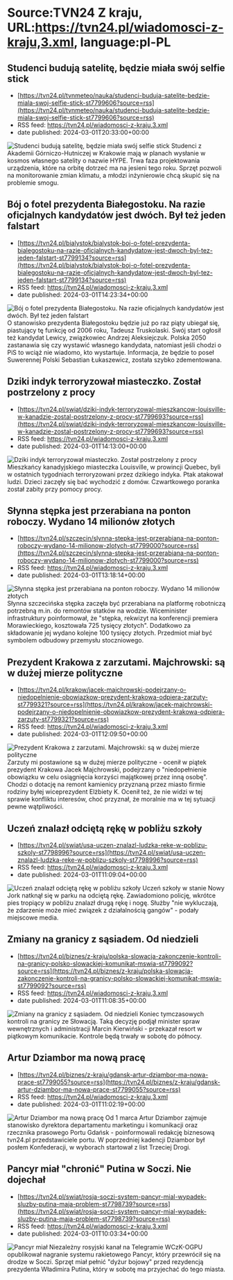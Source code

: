 # Source:TVN24 Z kraju, URL:https://tvn24.pl/wiadomosci-z-kraju,3.xml, language:pl-PL

## Studenci budują satelitę, będzie miała swój selfie stick
 - [https://tvn24.pl/tvnmeteo/nauka/studenci-buduja-satelite-bedzie-miala-swoj-selfie-stick-st7799606?source=rss](https://tvn24.pl/tvnmeteo/nauka/studenci-buduja-satelite-bedzie-miala-swoj-selfie-stick-st7799606?source=rss)
 - RSS feed: https://tvn24.pl/wiadomosci-z-kraju,3.xml
 - date published: 2024-03-01T20:33:00+00:00

<img alt="Studenci budują satelitę, będzie miała swój selfie stick" src="https://tvn24.pl/tvnmeteo/najnowsze/cdn-zdjecie-uf822z-satelita-7800264/alternates/LANDSCAPE_1280" />
    Studenci z Akademii Górniczo-Hutniczej w Krakowie mają w planach wysłanie w kosmos własnego satelity o nazwie HYPE. Trwa faza projektowania urządzenia, które na orbitę dotrzeć ma na jesieni tego roku. Sprzęt pozwoli na monitorowanie zmian klimatu, a młodzi inżynierowie chcą skupić się na problemie smogu.

## Bój o fotel prezydenta Białegostoku. Na razie oficjalnych kandydatów jest dwóch. Był też jeden falstart
 - [https://tvn24.pl/bialystok/bialystok-boj-o-fotel-prezydenta-bialegostoku-na-razie-oficjalnych-kandydatow-jest-dwoch-byl-tez-jeden-falstart-st7799134?source=rss](https://tvn24.pl/bialystok/bialystok-boj-o-fotel-prezydenta-bialegostoku-na-razie-oficjalnych-kandydatow-jest-dwoch-byl-tez-jeden-falstart-st7799134?source=rss)
 - RSS feed: https://tvn24.pl/wiadomosci-z-kraju,3.xml
 - date published: 2024-03-01T14:23:34+00:00

<img alt="Bój o fotel prezydenta Białegostoku. Na razie oficjalnych kandydatów jest dwóch. Był też jeden falstart " src="https://tvn24.pl/najnowsze/cdn-zdjecie-5br1jx-tadeusz-truskolaski-juz-w-styczniu-zapowiedzial-ze-bedzie-kandydowal-po-raz-piaty-7799062/alternates/LANDSCAPE_1280" />
    O stanowisko prezydenta Białegostoku będzie już po raz piąty ubiegał się, piastujący tę funkcję od 2006 roku, Tadeusz Truskolaski. Swój start ogłosił też kandydat Lewicy, związkowiec Andrzej Aleksiejczuk. Polska 2050 zastanawia się czy wystawić własnego kandydata, natomiast jeśli chodzi o PiS to wciąż nie wiadomo, kto wystartuje. Informacja, że będzie to poseł Suwerennej Polski Sebastian Łukaszewicz, została szybko zdementowana.

## Dziki indyk terroryzował miasteczko. Został postrzelony z procy
 - [https://tvn24.pl/swiat/dziki-indyk-terroryzowal-mieszkancow-louisville-w-kanadzie-zostal-postrzelony-z-procy-st7799693?source=rss](https://tvn24.pl/swiat/dziki-indyk-terroryzowal-mieszkancow-louisville-w-kanadzie-zostal-postrzelony-z-procy-st7799693?source=rss)
 - RSS feed: https://tvn24.pl/wiadomosci-z-kraju,3.xml
 - date published: 2024-03-01T14:13:00+00:00

<img alt="Dziki indyk terroryzował miasteczko. Został postrzelony z procy  " src="https://tvn24.pl/najnowsze/cdn-zdjecie-mzukri-mieszkancy-louisville-w-kanadzie-byli-terroryzowani-przez-indyka-7799631/alternates/LANDSCAPE_1280" />
    Mieszkańcy kanadyjskiego miasteczka Louisville, w prowincji Quebec, byli w ostatnich tygodniach terroryzowani przez dzikiego indyka. Ptak atakował ludzi. Dzieci zaczęły się bać wychodzić z domów. Czwartkowego poranka został zabity przy pomocy procy.

## Słynna stępka jest przerabiana na ponton roboczy. Wydano 14 milionów złotych
 - [https://tvn24.pl/szczecin/slynna-stepka-jest-przerabiana-na-ponton-roboczy-wydano-14-milionow-zlotych-st7799000?source=rss](https://tvn24.pl/szczecin/slynna-stepka-jest-przerabiana-na-ponton-roboczy-wydano-14-milionow-zlotych-st7799000?source=rss)
 - RSS feed: https://tvn24.pl/wiadomosci-z-kraju,3.xml
 - date published: 2024-03-01T13:18:14+00:00

<img alt="Słynna stępka jest przerabiana na ponton roboczy. Wydano 14 milionów złotych" src="https://tvn24.pl/najnowsze/cdn-zdjecie-ssqtab-szczecinska-stepka-7799148/alternates/LANDSCAPE_1280" />
    Słynna szczecińska stępka zaczęła być przerabiana na platformę robotniczą potrzebną m.in. do remontów statków na wodzie. Wiceminister infrastruktury poinformował, że "stępka, rekwizyt na konferencji premiera Morawieckiego, kosztowała 725 tysięcy złotych". Dodatkowo za składowanie jej wydano kolejne 100 tysięcy złotych. Przedmiot miał być symbolem odbudowy przemysłu stoczniowego.

## Prezydent Krakowa z zarzutami. Majchrowski: są w dużej mierze polityczne
 - [https://tvn24.pl/krakow/jacek-majchrowski-podejrzany-o-niedopelnienie-obowiazkow-prezydent-krakowa-odpiera-zarzuty-st7799321?source=rss](https://tvn24.pl/krakow/jacek-majchrowski-podejrzany-o-niedopelnienie-obowiazkow-prezydent-krakowa-odpiera-zarzuty-st7799321?source=rss)
 - RSS feed: https://tvn24.pl/wiadomosci-z-kraju,3.xml
 - date published: 2024-03-01T12:09:50+00:00

<img alt="Prezydent Krakowa z zarzutami. Majchrowski: są w dużej mierze polityczne" src="https://tvn24.pl/najnowsze/cdn-zdjecie-2073aq-jacek-majchrowski-konfa-7799042/alternates/LANDSCAPE_1280" />
    Zarzuty mi postawione są w dużej mierze polityczne - ocenił w piątek prezydent Krakowa Jacek Majchrowski, podejrzany o "niedopełnienie obowiązku w celu osiągnięcia korzyści majątkowej przez inną osobę". Chodzi o dotację na remont kamienicy przyznaną przez miasto firmie rodziny byłej wiceprezydent Elżbiety K. Ocenił też, że nie widzi w tej sprawie konfliktu interesów, choć przyznał, że moralnie ma w tej sytuacji pewne wątpliwości.

## Uczeń znalazł odciętą rękę w pobliżu szkoły
 - [https://tvn24.pl/swiat/usa-uczen-znalazl-ludzka-reke-w-poblizu-szkoly-st7798996?source=rss](https://tvn24.pl/swiat/usa-uczen-znalazl-ludzka-reke-w-poblizu-szkoly-st7798996?source=rss)
 - RSS feed: https://tvn24.pl/wiadomosci-z-kraju,3.xml
 - date published: 2024-03-01T11:09:04+00:00

<img alt="Uczeń znalazł odciętą rękę w pobliżu szkoły" src="https://tvn24.pl/najnowsze/cdn-zdjecie-6c9deo-policja-usa-6148574/alternates/LANDSCAPE_1280" />
    Uczeń szkoły w stanie Nowy Jork natknął się w parku na odciętą rękę. Zawiadomiono  policję, wkrótce pies tropiący w pobliżu znalazł drugą rękę i nogę. Służby "nie wykluczają, że zdarzenie może mieć związek z działalnością gangów" - podały miejscowe media.

## Zmiany na granicy z sąsiadem. Od niedzieli
 - [https://tvn24.pl/biznes/z-kraju/polska-slowacja-zakonczenie-kontroli-na-granicy-polsko-slowackiej-komunikat-mswia-st7799092?source=rss](https://tvn24.pl/biznes/z-kraju/polska-slowacja-zakonczenie-kontroli-na-granicy-polsko-slowackiej-komunikat-mswia-st7799092?source=rss)
 - RSS feed: https://tvn24.pl/wiadomosci-z-kraju,3.xml
 - date published: 2024-03-01T11:08:35+00:00

<img alt="Zmiany na granicy z sąsiadem. Od niedzieli" src="https://tvn24.pl/najnowsze/cdn-zdjecie-4ro4t8-shutterstock_1653505462-7360776/alternates/LANDSCAPE_1280" />
    Koniec tymczasowych kontroli na granicy ze Słowacją. Taką decyzję podjął minister spraw wewnętrznych i administracji Marcin Kierwiński - przekazał resort w piątkowym komunikacie. Kontrole będą trwały w sobotę do północy.

## Artur Dziambor ma nową pracę
 - [https://tvn24.pl/biznes/z-kraju/gdansk-artur-dziambor-ma-nowa-prace-st7799055?source=rss](https://tvn24.pl/biznes/z-kraju/gdansk-artur-dziambor-ma-nowa-prace-st7799055?source=rss)
 - RSS feed: https://tvn24.pl/wiadomosci-z-kraju,3.xml
 - date published: 2024-03-01T11:02:19+00:00

<img alt="Artur Dziambor ma nową pracę" src="https://tvn24.pl/najnowsze/cdn-zdjecie-r6bjur-pap_20230907_0fn-7799087/alternates/LANDSCAPE_1280" />
    Od 1 marca Artur Dziambor zajmuje stanowisko dyrektora departamentu marketingu i komunikacji oraz rzecznika prasowego Portu Gdańsk - poinformowali redakcję biznesową tvn24.pl przedstawiciele portu. W poprzedniej kadencji Dziambor był posłem Konfederacji, w wyborach startował z list Trzeciej Drogi.

## Pancyr miał "chronić" Putina w Soczi. Nie dojechał
 - [https://tvn24.pl/swiat/rosja-soczi-system-pancyr-mial-wypadek-sluzby-putina-maja-problem-st7798739?source=rss](https://tvn24.pl/swiat/rosja-soczi-system-pancyr-mial-wypadek-sluzby-putina-maja-problem-st7798739?source=rss)
 - RSS feed: https://tvn24.pl/wiadomosci-z-kraju,3.xml
 - date published: 2024-03-01T10:03:34+00:00

<img alt="Pancyr miał " src="https://tvn24.pl/najnowsze/cdn-zdjecie-jpdgdl-twitter-wpis-7798749/alternates/LANDSCAPE_1280" />
    Niezależny rosyjski kanał na Telegramie WCzK-OGPU opublikował nagranie systemu rakietowego Pancyr, który przewrócił się na drodze w Soczi. Sprzęt miał pełnić "dyżur bojowy" przed rezydencją prezydenta Władimira Putina, który w sobotę ma przyjechać do tego miasta.

